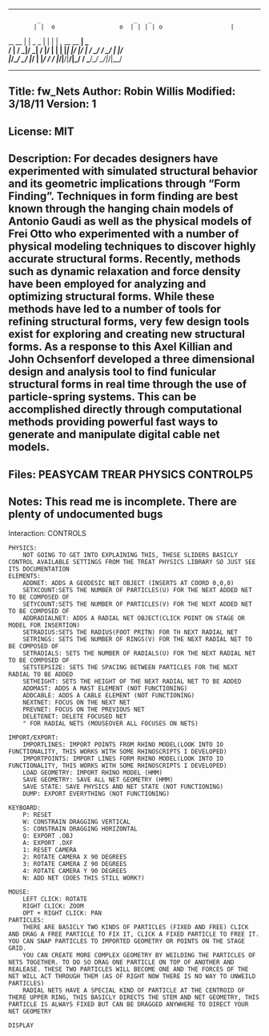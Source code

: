 --------------------------------------------------------------------------
            _                          _   _                             
           | |  o                  o  | | | | o                   |      
 ,_    __  | |      _  _              | | | |     ,   __   __   __|   _  
/  |  /  \_|/ \_|  / |/ |  |  |  |_|  |/  |/  |  / \_/    /  \_/  |  |/  
   |_/\__/  \_/ |_/  |  |_/ \/ \/  |_/|__/|__/|_/ \/ \___/\__/ \_/|_/|__/

--------------------------------------------------------------------------
Title: fw_Nets
Author: Robin Willis
Modified: 3/18/11
Version: 1
--------------------------------------------------------------------------
License: MIT
--------------------------------------------------------------------------
Description:
For decades designers have experimented with simulated structural behavior and its geometric implications through “Form Finding”. Techniques in form finding are best known through the hanging chain models of Antonio Gaudi as well as the physical models of Frei Otto who experimented with a number of physical modeling techniques to discover highly accurate structural forms. Recently, methods such as dynamic relaxation and force density have been employed for analyzing and optimizing structural forms. While these methods have led to a number of tools for refining structural forms, very few design tools exist for exploring and creating new structural forms. As a response to this Axel Killian and John Ochsenforf developed a three dimensional design and analysis tool to find funicular structural forms in real time through the use of particle-spring systems. This can be accomplished directly through computational methods providing powerful fast ways to generate and manipulate digital cable net models.
--------------------------------------------------------------------------
Files:
PEASYCAM
TREAR PHYSICS
CONTROLP5
--------------------------------------------------------------------------
Notes:
This read me is incomplete.
There are plenty of undocumented bugs
--------------------------------------------------------------------------
Interaction:
CONTROLS
	
	PHYSICS:
		NOT GOING TO GET INTO EXPLAINING THIS, THESE SLIDERS BASICLY CONTROL AVAILABLE SETTINGS FROM THE TREAT PHYSICS LIBRARY SO JUST SEE ITS DOCUMENTATION
	ELEMENTS:
		ADDNET: ADDS A GEODESIC NET OBJECT (INSERTS AT COORD 0,0,0)
		SETXCOUNT:SETS THE NUMBER OF PARTICLES(U) FOR THE NEXT ADDED NET TO BE COMPOSED OF
		SETYCOUNT:SETS THE NUMBER OF PARTICLES(V) FOR THE NEXT ADDED NET TO BE COMPOSED OF
		ADDRADIALNET: ADDS A RADIAL NET OBJECT(CLICK POINT ON STAGE OR MODEL FOR INSERTION)
		SETRADIUS:SETS THE RADIUS(FOOT PRITN) FOR TH NEXT RADIAL NET
		SETRINGS: SETS THE NUMBER OF RINGS(V) FOR THE NEXT RADIAL NET TO BE COMPOSED OF
		SETRADIALS: SETS THE NUMBER OF RADIALS(U) FOR THE NEXT RADIAL NET TO BE COMPOSED OF
		SETSTEPSIZE: SETS THE SPACING BETWEEN PARTICLES FOR THE NEXT RADIAL TO BE ADDED
		SETHEIGHT: SETS THE HEIGHT OF THE NEXT RADIAL NET TO BE ADDED
		ADDMAST: ADDS A MAST ELEMENT (NOT FUNCTIONING)
		ADDCABLE: ADDS A CABLE ELEMENT (NOT FUNCTIONING)
		NEXTNET: FOCUS ON THE NEXT NET
		PREVNET: FOCUS ON THE PREVIOUS NET
		DELETENET: DELETE FOCUSED NET
		" FOR RADIAL NETS (MOUSEOVER ALL FOCUSES ON NETS)

	IMPORT/EXPORT:
		IMPORTLINES: IMPORT POINTS FROM RHINO MODEL(LOOK INTO IO FUNCTIONALITY, THIS WORKS WITH SOME RHINOSCRIPTS I DEVELOPED)
		IMPORTPOINTS: IMPORT LINES FORM RHINO MODEL(LOOK INTO IO FUNCTIONALITY, THIS WORKS WITH SOME RHINOSCRIPTS I DEVELOPED)
		LOAD GEOMETRY: IMPORT RHINO MODEL (HMM)
		SAVE GEOMETRY: SAVE ALL NET GEOMETRY (HMM)
		SAVE STATE: SAVE PHYSICS AND NET STATE (NOT FUNCTIONING)
		DUMP: EXPORT EVERYTHING (NOT FUNCTIONING)

	KEYBOARD:
		P: RESET
		W: CONSTRAIN DRAGGING VERTICAL
		S: CONSTRAIN DRAGGING HORIZONTAL
		Q: EXPORT .OBJ
		A: EXPORT .DXF
		1: RESET CAMERA
		2: ROTATE CAMERA X 90 DEGREES
		3: ROTATE CAMERA Z 90 DEGREES
		4: ROTATE CAMERA Y 90 DEGREES
		N: ADD NET (DOES THIS STILL WORK?)

	MOUSE:
		LEFT CLICK: ROTATE
		RIGHT CLICK: ZOOM
		OPT + RIGHT CLICK: PAN
	PARTICLES:
		THERE ARE BASICLY TWO KINDS OF PARTICLES (FIXED AND FREE) CLICK AND DRAG A FREE PARTICLE TO FIX IT, CLICK A FIXED PARTICLE TO FREE IT. YOU CAN SNAP PARTICLES TO IMPORTED GEOMETRY OR POINTS ON THE STAGE GRID.
		YOU CAN CREATE MORE COMPLEX GEOMETRY BY WEILDING THE PARTICLES OF NETS TOGETHER. TO DO SO DRAG ONE PARTICLE ON TOP OF ANOTHER AND REALEASE. THESE TWO PARTICLES WILL BECOME ONE AND THE FORCES OF THE NET WILL ACT THROUGH THEM (AS OF RIGHT NOW THERE IS NO WAY TO UNWEILD PARTICLES)
		RADIAL NETS HAVE A SPECIAL KIND OF PARTICLE AT THE CENTROID OF THERE UPPER RING, THIS BASICLY DIRECTS THE STEM AND NET GEOMETRY, THIS PARTICLE IS ALWAYS FIXED BUT CAN BE DRAGGED ANYWHERE TO DIRECT YOUR NET GEOMETRY

	DISPLAY